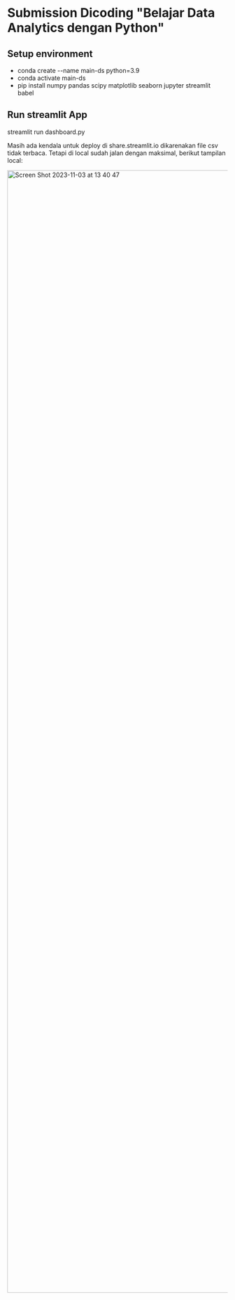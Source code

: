 # Submission Dicoding "Belajar Data Analytics dengan Python"

## Setup environment

- conda create --name main-ds python=3.9
- conda activate main-ds
- pip install numpy pandas scipy matplotlib seaborn jupyter streamlit babel

## Run streamlit App

streamlit run dashboard.py

Masih ada kendala untuk deploy di share.streamlit.io dikarenakan file csv tidak terbaca.
Tetapi di local sudah jalan dengan maksimal, berikut tampilan local:

<img width="2560" alt="Screen Shot 2023-11-03 at 13 40 47" src="https://github.com/erikhsaragih/submission-dicoding/assets/13059498/d5375a64-37de-45d3-a323-f93ed40c623b">



